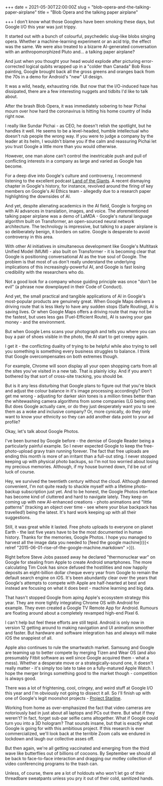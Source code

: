 +++
date = 2021-05-30T22:00:00Z
slug = "blob-opera-and-the-talking-paper-airplane"
title = "Blob Opera and the talking paper airplane"

+++
I don't know what those Googlers have been smoking these days, but Google I/O this year was just trippy.

It started out with a bunch of colourful, psychedelic slug-like blobs singing opera. Whether a machine-learning experiment or an acid trip, the effect was the same. We were also treated to a bizarre AI-generated conversation with an anthropomorphized Pluto and... a talking paper airplane?

And just when you thought your head would explode after picturing error-corrected logical qubits wrapped up in a "colder than Canada" Bob Ross painting, Google brought back all the gross greens and oranges back from the 70s in a demo for Android's "new" UI design.

It was a wild, heady, exhausting ride. But now that the I/O-induced haze has dissipated, there are a few interesting nuggets and tidbits I'd like to talk about.

<!--more-->

After the brash Blob Opera, it was immediately sobering to hear Pichai mourn over how hard the coronavirus is hitting his home country of India right now.

I really like Sundar Pichai - as CEO, he doesn't relish the spotlight, but he handles it well. He seems to be a level-headed, humble intellectual who doesn't rub people the wrong way. If you were to judge a company by the leader at its helm, I wouldn't blame you if the calm and reassuring Pichai let you trust Google a little more than you would otherwise.

However, one man alone can't control the inextricable push and pull of conflicting interests in a company as large and varied as Google has become.

For a deep dive into Google's culture and controversy, I recommend listening to the excellent podcast [Land of the Giants](https://podcasts.apple.com/us/podcast/land-of-the-giants/id1465767420). A recent dismaying chapter in Google's history, for instance, revolved around the firing of key members on Google's AI Ethics team - allegedly due to a research paper highlighting the downsides of AI.

And yet, despite alienating academics in the AI field, Google is forging on with AI advances in translation, images, and voice. The aforementioned talking paper airplane was a demo of LaMDA - Google's natural language algorithm built on Transformer, an open-sourced neural network architecture. The technology is impressive, but talking to a paper airplane is so deliberately benign, it borders on satire. Google is desperate to avoid controversy in this area.

With other AI initiatives in simultaneous development like Google's Multitask Unified Model (MUM) - also built on Transformer - it is becoming clear that Google is positioning conversational AI as the true soul of Google. The problem is that most of us don't really understand the underlying implications of this increasingly-powerful AI, and Google is fast losing credibility with the researchers who do.

Not a good look for a company whose guiding principle was once "don't be evil" (a phrase now downplayed in their Code of Conduct).

And yet, the small practical and tangible applications of AI in Google's most-popular products are genuinely great. When Google Maps delivers a driving route that is less likely to have any sudden stops (Safe Routing), AI is saving lives. Or when Google Maps offers a driving route that may not be the fastest, but uses less gas (Fuel-Efficient Route), AI is saving your gas money - and the environment.

But when Google Lens scans your photograph and tells you where you can buy a pair of shoes visible in the photo, the AI start to get creepy again.

I get it - the conflicting duality of trying to be helpful while also trying to sell you something is something every business struggles to balance. I think that Google overcompensates on both extremes though.

For example, Chrome will soon display all your open shopping carts from all the sites you've visited in a new tab. That is plainly icky. And if you aren't bothered by that sort of cross-site tracking, you should be.

But is it any less disturbing that Google plans to figure out that you're black and adjust the colour balance in it's image processing accordingly? Don't get me wrong - adjusting for darker skin tones is a million times better than the whitewashing camera algorithms from some companies (LG being one). But does Google actually care, or do they just desperately want you to see them as a woke and inclusive company? Or, more cynically, do they only want to know your ethnicity so they can add another data point to your ad profile?

Okay, let's talk about Google Photos.

I've been burned by Google before - the demise of Google Reader being a particularly painful example. So I never expected Google to keep the free-photo-upload gravy train running forever. The fact that free uploads are ending this month is more of an irritant than a full-out sting. I never stopped keeping up with physical photo backups, so I'm not too worried about losing my precious memories. Although, if my house burned down, I'd be out of luck of course.

Hey, we survived the twentieth century without the cloud. Although damned convenient, I'm not quite ready to shackle myself with a lifetime photo-backup subscription just yet. And to be honest, the Google Photos interface has become kind of cluttered and hard to navigate lately. They keep on coming up with new AI-enhanced creations - photo animations and "little patterns" (tracking an object over time - see where your blue backpack has travelled!) being the latest. It's hard work keeping up with all their suggestions.

Still, it was great while it lasted. Free photo uploads to everyone on planet Earth - the last five years have to be the most documented in human history. Thanks for the memories, Google Photos. I hope you managed to harvest all the image data you needed to [feed the google machine]({{< relref "2015-06-01-rise-of-the-google-machine.markdown" >}}).

Right before Steve Jobs passed away he declared "thermonuclear war" on Google for stealing from Apple to create Android smartphones. The more calculating Tim Cook has since defused the hostilities and now happily deposits an eight-billion dollar cheque every year from Google to remain the default search engine on iOS. It's been abundantly clear over the years that Google's attempts to compete with Apple are half-hearted at best and instead are focusing on what it does best - machine learning and big data.

That hasn't stopped Google from aping Apple's ecosystem strategy this year. They are more tightly integrating Chrome OS with Android for example. They even created a Google TV Remote App for Android. Rumours are floating around about a completely revamped high-end Pixel 6.

I can't help but feel these efforts are still tepid. Android is only now in version 12 getting around to making navigation and UI animation smoother and faster. But hardware and software integration has and always will make iOS the snappiest of all.

Apple also continues to rule the smartwatch market. Samsung and Google are teaming up to better compete by merging Tizen and Wear OS (and also presumably Fitbit software as well since Google acquired them - what a mess). Whether a desperate move or a strategically-sound one, it doesn't really matter - it's simply too late to take on a fully-matured Apple Watch. I hope the merger brings something good to the market though - competition is always good.

There was a lot of frightening, cool, cringey, and weird stuff at Google I/O this year and I'm obviously not going to dissect it all. So I'll finish up with one of Google's legit moonshot projects - [Project Starline](https://blog.google/technology/research/project-starline/).

Working from home as over-emphasized the fact that video cameras are notoriously bad in just about all laptops and PCs out there. But what if they weren't? In fact, forget sub-par selfie cams altogether. What if Google could turn you into a 3D hologram? That sounds insane, but that is exactly what Google is going for with this ambitious project. If this research is ever commercialized, we'll look back at the terrible Zoom calls we endured in lockdown and laugh our collective asses off.

But then again, we're all getting vaccinated and emerging from the third wave like butterflies out of billions of cocoons. By September we should all be back to face-to-face interaction and dragging our motley collection of video conferencing programs to the trash can.

Unless, of course, there are a lot of holdouts who won't let go of their threadbare sweatpants unless you pry it out of their cold, sanitized hands.